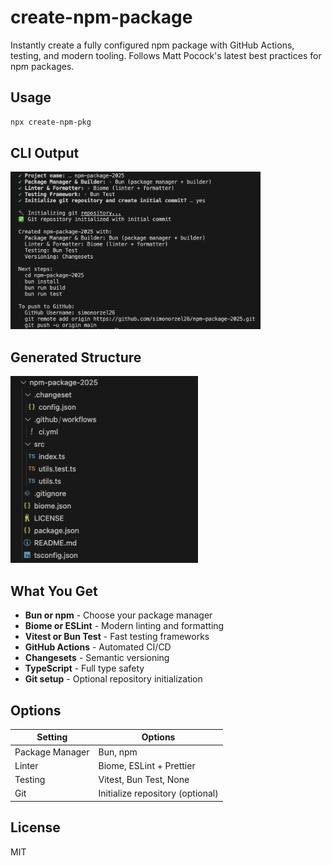 # create-npm-package

Instantly create a fully configured npm package with GitHub Actions, testing, and modern tooling. Follows Matt Pocock's latest best practices for npm packages.

## Usage

```bash
npx create-npm-pkg
```

## CLI Output

<img src="input.png" alt="CLI Setup" width="400" />

## Generated Structure

<img src="output.png" alt="Project Structure" width="300" />

## What You Get

- **Bun or npm** - Choose your package manager
- **Biome or ESLint** - Modern linting and formatting
- **Vitest or Bun Test** - Fast testing frameworks
- **GitHub Actions** - Automated CI/CD
- **Changesets** - Semantic versioning
- **TypeScript** - Full type safety
- **Git setup** - Optional repository initialization

## Options

| Setting | Options |
|---------|---------|
| Package Manager | Bun, npm |
| Linter | Biome, ESLint + Prettier |
| Testing | Vitest, Bun Test, None |
| Git | Initialize repository (optional) |

## License

MIT
